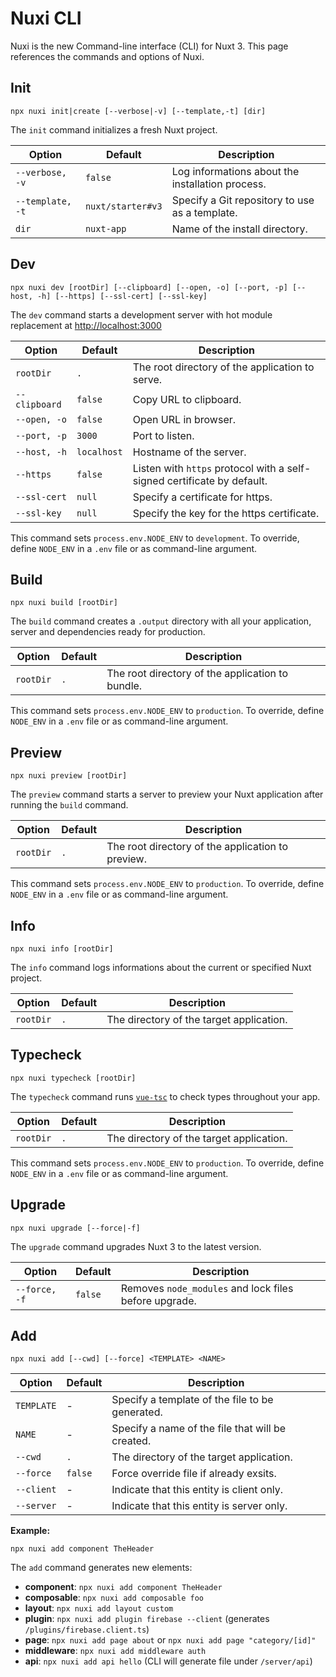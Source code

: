 # Nuxi CLI

Nuxi is the new Command-line interface (CLI) for Nuxt 3. This page references the commands and options of Nuxi.

## Init

```{bash}
npx nuxi init|create [--verbose|-v] [--template,-t] [dir]
```

The `init` command initializes a fresh Nuxt project.

Option        | Default          | Description
-------------------------|-----------------|------------------
`--verbose, -v` | `false` | Log informations about the installation process.
`--template, -t` | `nuxt/starter#v3` | Specify a Git repository to use as a template.
`dir` | `nuxt-app` | Name of the install directory.

## Dev

```{bash}
npx nuxi dev [rootDir] [--clipboard] [--open, -o] [--port, -p] [--host, -h] [--https] [--ssl-cert] [--ssl-key]
```

The `dev` command starts a development server with hot module replacement at [http://localhost:3000](https://localhost:3000)

Option        | Default          | Description
-------------------------|-----------------|------------------
`rootDir` | `.` | The root directory of the application to serve.
`--clipboard` | `false` | Copy URL to clipboard.
`--open, -o` | `false` | Open URL in browser.
`--port, -p` | `3000` | Port to listen.
`--host, -h` | `localhost` | Hostname of the server.
`--https` | `false` | Listen with `https` protocol with a self-signed certificate by default.
`--ssl-cert` |`null` | Specify a certificate for https.
`--ssl-key` |`null` | Specify the key for the https certificate.

This command sets `process.env.NODE_ENV` to `development`. To override, define `NODE_ENV` in a `.env` file or as command-line argument.

## Build

```{bash}
npx nuxi build [rootDir]
```

The `build` command creates a `.output` directory with all your application, server and dependencies ready for production.

Option        | Default          | Description
-------------------------|-----------------|------------------
`rootDir` | `.` | The root directory of the application to bundle.

This command sets `process.env.NODE_ENV` to `production`. To override, define `NODE_ENV` in a `.env` file or as command-line argument.

## Preview

```{bash}
npx nuxi preview [rootDir]
```

The `preview` command starts a server to preview your Nuxt application after running the `build` command.

Option        | Default          | Description
-------------------------|-----------------|------------------
`rootDir` | `.` | The root directory of the application to preview.

This command sets `process.env.NODE_ENV` to `production`. To override, define `NODE_ENV` in a `.env` file or as command-line argument.

## Info

```{bash}
npx nuxi info [rootDir]
```

The `info` command logs informations about the current or specified Nuxt project.

Option        | Default          | Description
-------------------------|-----------------|------------------
`rootDir` | `.` | The directory of the target application.

## Typecheck

```{bash}
npx nuxi typecheck [rootDir]
```

The `typecheck` command runs [`vue-tsc`](https://github.com/johnsoncodehk/volar/tree/master/packages/vue-tsc) to check types throughout your app.

Option        | Default          | Description
-------------------------|-----------------|------------------
`rootDir` | `.` | The directory of the target application.

This command sets `process.env.NODE_ENV` to `production`. To override, define `NODE_ENV` in a `.env` file or as command-line argument.

## Upgrade

```{bash}
npx nuxi upgrade [--force|-f]
```

The `upgrade` command upgrades Nuxt 3 to the latest version.

Option        | Default          | Description
-------------------------|-----------------|------------------
`--force, -f` | `false` | Removes `node_modules` and lock files before upgrade.

## Add

```{bash}
npx nuxi add [--cwd] [--force] <TEMPLATE> <NAME>
```

Option        | Default          | Description
-------------------------|-----------------|------------------
`TEMPLATE` | - | Specify a template of the file to be generated.
`NAME` | - | Specify a name of the file that will be created.
`--cwd` | `.` | The directory of the target application.
`--force` | `false` | Force override file if already exsits.
`--client` | - | Indicate that this entity is client only.
`--server` | - | Indicate that this entity is server only.

**Example:**

```{bash}
npx nuxi add component TheHeader
```

The `add` command generates new elements:

* **component**: `npx nuxi add component TheHeader`
* **composable**: `npx nuxi add composable foo`
* **layout**: `npx nuxi add layout custom`
* **plugin**: `npx nuxi add plugin firebase --client` (generates `/plugins/firebase.client.ts`)
* **page**: `npx nuxi add page about` or `npx nuxi add page "category/[id]"`
* **middleware**: `npx nuxi add middleware auth`
* **api**: `npx nuxi add api hello` (CLI will generate file under `/server/api`)
